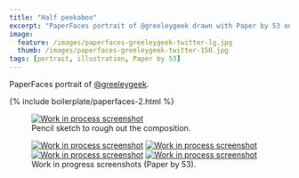 ```yaml
---
title: "Half peekaboo"
excerpt: "PaperFaces portrait of @greeleygeek drawn with Paper by 53 on an iPad."
image: 
  feature: /images/paperfaces-greeleygeek-twitter-lg.jpg
  thumb: /images/paperfaces-greeleygeek-twitter-150.jpg
tags: [portrait, illustration, Paper by 53]
---
```


PaperFaces portrait of [@greeleygeek](http://twitter.com/greeleygeek).

{% include boilerplate/paperfaces-2.html %}

<figure>
	<a href="{{ site.url }}/images/paperfaces-greeleygeek-process-1-lg.jpg"><img src="{{ site.url }}/images/paperfaces-greeleygeek-process-1-750.jpg" alt="Work in process screenshot"></a>
	<figcaption>Pencil sketch to rough out the composition.</figcaption>
</figure>

<figure class="half">
	<a href="{{ site.url }}/images/paperfaces-greeleygeek-process-2-lg.jpg"><img src="{{ site.url }}/images/paperfaces-greeleygeek-process-2-600.jpg" alt="Work in process screenshot"></a>
	<a href="{{ site.url }}/images/paperfaces-greeleygeek-process-3-lg.jpg"><img src="{{ site.url }}/images/paperfaces-greeleygeek-process-3-600.jpg" alt="Work in process screenshot"></a>
	<a href="{{ site.url }}/images/paperfaces-greeleygeek-process-4-lg.jpg"><img src="{{ site.url }}/images/paperfaces-greeleygeek-process-4-600.jpg" alt="Work in process screenshot"></a>
	<a href="{{ site.url }}/images/paperfaces-greeleygeek-process-5-lg.jpg"><img src="{{ site.url }}/images/paperfaces-greeleygeek-process-5-600.jpg" alt="Work in process screenshot"></a>
	<figcaption>Work in progress screenshots (Paper by 53).</figcaption>
</figure>